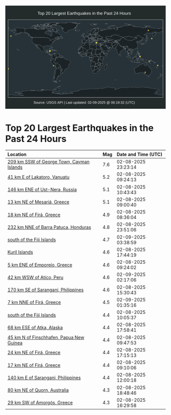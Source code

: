 ![Map](./map.png)

# Top 20 Largest Earthquakes in the Past 24 Hours

| Location | Mag | Date and Time (UTC) |
|:---|:---|:---|
| [209 km SSW of George Town, Cayman Islands](https://earthquake.usgs.gov/earthquakes/eventpage/us7000pcdl) | 7.6 | 02-08-2025 23:23:14 |
| [41 km E of Lakatoro, Vanuatu](https://earthquake.usgs.gov/earthquakes/eventpage/us7000pcav) | 5.2 | 02-08-2025 09:24:13 |
| [146 km ENE of Ust-Nera, Russia](https://earthquake.usgs.gov/earthquakes/eventpage/us7000pcb7) | 5.1 | 02-08-2025 10:43:43 |
| [13 km NE of Mesariá, Greece](https://earthquake.usgs.gov/earthquakes/eventpage/us7000pcah) | 5.1 | 02-08-2025 09:00:40 |
| [18 km NE of Firá, Greece](https://earthquake.usgs.gov/earthquakes/eventpage/us7000pcac) | 4.9 | 02-08-2025 08:36:04 |
| [232 km NNE of Barra Patuca, Honduras](https://earthquake.usgs.gov/earthquakes/eventpage/us7000pcdu) | 4.8 | 02-08-2025 23:51:06 |
| [south of the Fiji Islands](https://earthquake.usgs.gov/earthquakes/eventpage/us7000pcf1) | 4.7 | 02-09-2025 03:38:59 |
| [Kuril Islands](https://earthquake.usgs.gov/earthquakes/eventpage/us7000pccq) | 4.6 | 02-08-2025 17:44:19 |
| [5 km ENE of Emporeío, Greece](https://earthquake.usgs.gov/earthquakes/eventpage/us7000pcau) | 4.6 | 02-08-2025 09:24:02 |
| [42 km WSW of Atico, Peru](https://earthquake.usgs.gov/earthquakes/eventpage/us7000pcec) | 4.6 | 02-09-2025 02:17:06 |
| [170 km SE of Sarangani, Philippines](https://earthquake.usgs.gov/earthquakes/eventpage/us7000pcbx) | 4.6 | 02-08-2025 15:30:43 |
| [7 km NNE of Firá, Greece](https://earthquake.usgs.gov/earthquakes/eventpage/us7000pce5) | 4.5 | 02-09-2025 01:35:16 |
| [south of the Fiji Islands](https://earthquake.usgs.gov/earthquakes/eventpage/us7000pcb3) | 4.4 | 02-08-2025 10:05:37 |
| [68 km ESE of Atka, Alaska](https://earthquake.usgs.gov/earthquakes/eventpage/us7000pcdc) | 4.4 | 02-08-2025 17:58:41 |
| [45 km N of Finschhafen, Papua New Guinea](https://earthquake.usgs.gov/earthquakes/eventpage/us7000pcaz) | 4.4 | 02-08-2025 09:47:53 |
| [24 km NE of Firá, Greece](https://earthquake.usgs.gov/earthquakes/eventpage/us7000pcch) | 4.4 | 02-08-2025 17:15:13 |
| [17 km NE of Firá, Greece](https://earthquake.usgs.gov/earthquakes/eventpage/us7000pcan) | 4.4 | 02-08-2025 09:10:06 |
| [140 km E of Sarangani, Philippines](https://earthquake.usgs.gov/earthquakes/eventpage/us7000pcbg) | 4.4 | 02-08-2025 12:00:18 |
| [80 km NE of Quorn, Australia](https://earthquake.usgs.gov/earthquakes/eventpage/us7000pccz) | 4.3 | 02-08-2025 18:48:46 |
| [29 km SW of Amorgós, Greece](https://earthquake.usgs.gov/earthquakes/eventpage/us7000pcc8) | 4.3 | 02-08-2025 16:29:58 |
